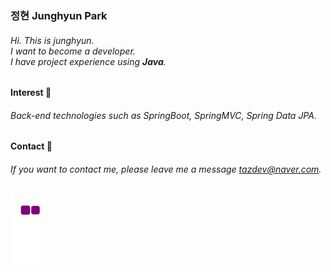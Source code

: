 ### 정현 Junghyun Park
###### Hi. This is junghyun. <br> I want to become a developer. <br> I have project experience using **Java**. <br> 
#### Interest 👀
###### Back-end technologies such as SpringBoot, SpringMVC, Spring Data JPA. <br> 

#### Contact 📧
###### If you want to contact me, please leave me a message tazdev@naver.com.

![snake gif](https://github.com/taz-dev/taz-dev/blob/output/github-contribution-grid-snake.gif)

